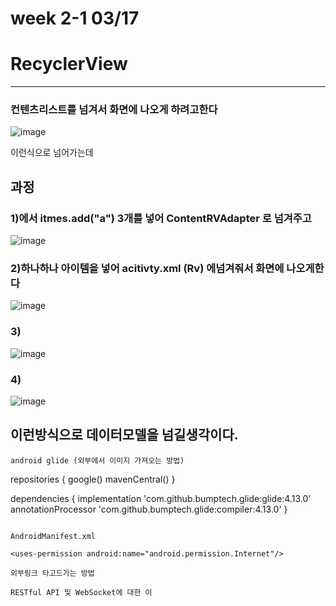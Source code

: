 # week 2-1 03/17


# RecyclerView 
-------------------
### 컨텐츠리스트를 넘겨서 화면에 나오게 하려고한다 

![image](https://user-images.githubusercontent.com/97229292/158746394-adaab2e1-fce8-4a99-a1dc-6e516ff0d69d.png)


이런식으로 넘어가는데 



## 과정

### 1)에서 itmes.add("a") 3개를 넣어 ContentRVAdapter 로 넘겨주고   
![image](https://user-images.githubusercontent.com/97229292/158746536-344eb4a9-a3cb-4aa8-af89-f8b1772a41f6.png)
### 2)하나하나 아이템을 넣어  acitivty.xml (Rv) 에넘겨줘서 화면에 나오게한다
![image](https://user-images.githubusercontent.com/97229292/158746751-06f07121-483b-458d-ba15-236e959f5f0f.png)
### 3)
![image](https://user-images.githubusercontent.com/97229292/158746897-187c064b-4ab2-4e1e-a020-8c93742d3a75.png)

### 4)   
![image](https://user-images.githubusercontent.com/97229292/158746969-922b1fe0-5a49-47be-ba8a-60d34c3d99b5.png)



## 이런방식으로 데이터모델을 넘길생각이다.
```
android glide (외부에서 이미지 가져오는 방법)

```
repositories {
  google()
  mavenCentral()
}

dependencies {
  implementation 'com.github.bumptech.glide:glide:4.13.0'
  annotationProcessor 'com.github.bumptech.glide:compiler:4.13.0'
}
```

AndroidManifest.xml

<uses-permission android:name="android.permission.Internet"/>

외부링크 타고드가는 방법

RESTful API 및 WebSocket에 대한 이
```
